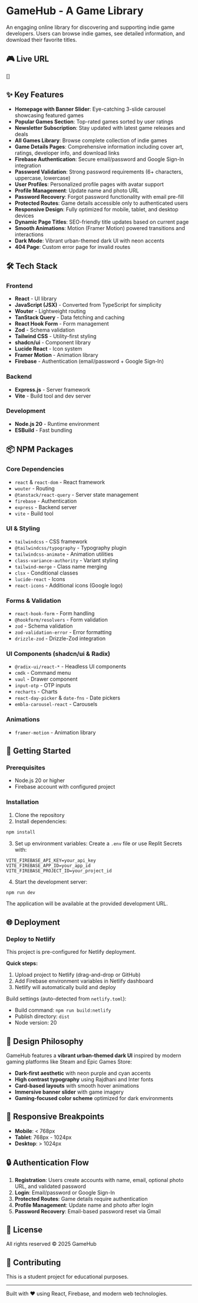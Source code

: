 # GameHub - A Game Library

An engaging online library for discovering and supporting indie game developers. Users can browse indie games, see detailed information, and download their favorite titles.

## 🎮 Live URL

[]

## ✨ Key Features

- **Homepage with Banner Slider**: Eye-catching 3-slide carousel showcasing featured games
- **Popular Games Section**: Top-rated games sorted by user ratings
- **Newsletter Subscription**: Stay updated with latest game releases and deals
- **All Games Library**: Browse complete collection of indie games
- **Game Details Pages**: Comprehensive information including cover art, ratings, developer info, and download links
- **Firebase Authentication**: Secure email/password and Google Sign-In integration
- **Password Validation**: Strong password requirements (6+ characters, uppercase, lowercase)
- **User Profiles**: Personalized profile pages with avatar support
- **Profile Management**: Update name and photo URL
- **Password Recovery**: Forgot password functionality with email pre-fill
- **Protected Routes**: Game details accessible only to authenticated users
- **Responsive Design**: Fully optimized for mobile, tablet, and desktop devices
- **Dynamic Page Titles**: SEO-friendly title updates based on current page
- **Smooth Animations**: Motion (Framer Motion) powered transitions and interactions
- **Dark Mode**: Vibrant urban-themed dark UI with neon accents
- **404 Page**: Custom error page for invalid routes

## 🛠️ Tech Stack

### Frontend
- **React** - UI library
- **JavaScript (JSX)** - Converted from TypeScript for simplicity
- **Wouter** - Lightweight routing
- **TanStack Query** - Data fetching and caching
- **React Hook Form** - Form management
- **Zod** - Schema validation
- **Tailwind CSS** - Utility-first styling
- **shadcn/ui** - Component library
- **Lucide React** - Icon system
- **Framer Motion** - Animation library
- **Firebase** - Authentication (email/password + Google Sign-In)

### Backend
- **Express.js** - Server framework
- **Vite** - Build tool and dev server

### Development
- **Node.js 20** - Runtime environment
- **ESBuild** - Fast bundling

## 📦 NPM Packages

### Core Dependencies
- `react` & `react-dom` - React framework
- `wouter` - Routing
- `@tanstack/react-query` - Server state management
- `firebase` - Authentication
- `express` - Backend server
- `vite` - Build tool

### UI & Styling
- `tailwindcss` - CSS framework
- `@tailwindcss/typography` - Typography plugin
- `tailwindcss-animate` - Animation utilities
- `class-variance-authority` - Variant styling
- `tailwind-merge` - Class name merging
- `clsx` - Conditional classes
- `lucide-react` - Icons
- `react-icons` - Additional icons (Google logo)

### Forms & Validation
- `react-hook-form` - Form handling
- `@hookform/resolvers` - Form validation
- `zod` - Schema validation
- `zod-validation-error` - Error formatting
- `drizzle-zod` - Drizzle-Zod integration

### UI Components (shadcn/ui & Radix)
- `@radix-ui/react-*` - Headless UI components
- `cmdk` - Command menu
- `vaul` - Drawer component
- `input-otp` - OTP inputs
- `recharts` - Charts
- `react-day-picker` & `date-fns` - Date pickers
- `embla-carousel-react` - Carousels

### Animations
- `framer-motion` - Animation library

## 🚀 Getting Started

### Prerequisites
- Node.js 20 or higher
- Firebase account with configured project

### Installation

1. Clone the repository
2. Install dependencies:
```bash
npm install
```

3. Set up environment variables:
Create a `.env` file or use Replit Secrets with:
```
VITE_FIREBASE_API_KEY=your_api_key
VITE_FIREBASE_APP_ID=your_app_id
VITE_FIREBASE_PROJECT_ID=your_project_id
```

4. Start the development server:
```bash
npm run dev
```

The application will be available at the provided development URL.

## 🌐 Deployment

### Deploy to Netlify

This project is pre-configured for Netlify deployment.

**Quick steps:**
1. Upload project to Netlify (drag-and-drop or GitHub)
2. Add Firebase environment variables in Netlify dashboard
3. Netlify will automatically build and deploy

Build settings (auto-detected from `netlify.toml`):
- Build command: `npm run build:netlify`
- Publish directory: `dist`
- Node version: 20

## 🎨 Design Philosophy

GameHub features a **vibrant urban-themed dark UI** inspired by modern gaming platforms like Steam and Epic Games Store:

- **Dark-first aesthetic** with neon purple and cyan accents
- **High contrast typography** using Rajdhani and Inter fonts
- **Card-based layouts** with smooth hover animations
- **Immersive banner slider** with game imagery
- **Gaming-focused color scheme** optimized for dark environments

## 📱 Responsive Breakpoints

- **Mobile**: < 768px
- **Tablet**: 768px - 1024px
- **Desktop**: > 1024px

## 🔒 Authentication Flow

1. **Registration**: Users create accounts with name, email, optional photo URL, and validated password
2. **Login**: Email/password or Google Sign-In
3. **Protected Routes**: Game details require authentication
4. **Profile Management**: Update name and photo after login
5. **Password Recovery**: Email-based password reset via Gmail

## 📄 License

All rights reserved © 2025 GameHub

## 🤝 Contributing

This is a student project for educational purposes.

---

Built with ❤️ using React, Firebase, and modern web technologies.
